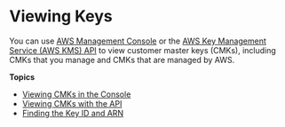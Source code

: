 # Viewing Keys<a name="viewing-keys"></a>

You can use [AWS Management Console](https://console.aws.amazon.com/kms) or the [AWS Key Management Service \(AWS KMS\) API](https://docs.aws.amazon.com/kms/latest/APIReference/) to view customer master keys \(CMKs\), including CMKs that you manage and CMKs that are managed by AWS\.

**Topics**
+ [Viewing CMKs in the Console](viewing-keys-console.md)
+ [Viewing CMKs with the API](viewing-keys-cli.md)
+ [Finding the Key ID and ARN](find-cmk-id-arn.md)